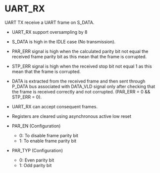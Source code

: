# UART_RX
 UART TX receive a UART frame on S_DATA.
* UART_RX support oversampling by 8
* S_DATA is high in the IDLE case (No transmission).
* PAR_ERR signal is high when the calculated parity bit not equal 
the received frame parity bit as this mean that the frame is 
corrupted.
* STP_ERR signal is high when the received stop bit not equal 1 as 
this mean that the frame is corrupted.
* DATA is extracted from the received frame and then sent 
through P_DATA bus associated with DATA_VLD signal only after 
checking that the frame is received correctly and not corrupted.
(PAR_ERR = 0 && STP_ERR = 0).
* UART_RX can accept consequent frames.
* Registers are cleared using asynchronous active low reset

* PAR_EN (Configuration)
  * 0: To disable frame parity bit 
  * 1: To enable frame parity bit

* PAR_TYP (Configuration)
  * 0: Even parity bit 
  * 1: Odd parity bit
